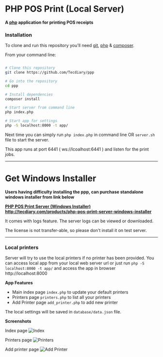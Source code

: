 # PHP POS Print (Local Server)

**A [php](http://php.net/) application for printing POS receipts**


### Installation

To clone and run this repository you'll need
[git](https://git-scm.com),
[php](http://php.net/) &
[composer](https://getcomposer.org/).

From your command line:

```bash

# Clone this repository
git clone https://github.com/Tecdiary/ppp

# Go into the repository
cd ppp

# Install dependencies
composer install

# Start server from command line
php index.php

# Start app for settings
php -S localhost:8000 -t app/
```

Next time you can simply run `php index.php` in command line OR `server.sh` file to start the server.

This app runs at port 6441 ( ws://lcoalhost:6441 ) and listen for the print jobs.

***
# Get Windows Installer

**Users having difficulty installing the ppp, can purchase standalone windows installer from link below**

**[PHP POS Print Server (Windows Installer)](http://tecdiary.com/products/php-pos-print-server-windows-installer) http://tecdiary.com/products/php-pos-print-server-windows-installer** 

It comes with logs feature. The server logs can be viewed or downloaded.

The license is not transfer-able, so please don't install it on test server. 
***

### Local printers
Server will try to use the local printers if no printer has been provided.
You can access local app from your local web server url or just run `php -S localhost:8000 -t app/` and access the app in browser http://localhost:8000

**App Features**
- Main index page `index.php` to update your default printers
- Printers page `printers.php` to list all your printers
- Add Printer page `add_printer.php` to add new printer

The local settings will be saved in `database/data.json` file.

**Screenshots**

Index page
![Index](app/images/default.png)

Printers page
![Printers](app/images/printers.png)

Add printer page
![Add Printer](app/images/add_printer.png)
